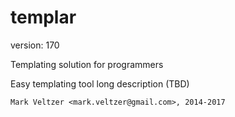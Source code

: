 templar
=======

version: 170

Templating solution for programmers

Easy templating tool long description (TBD)

	Mark Veltzer <mark.veltzer@gmail.com>, 2014-2017
